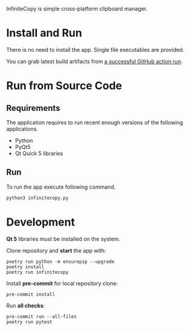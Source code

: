 InfiniteCopy is simple cross-platform clipboard manager.

# Install and Run

There is no need to install the app. Single file executables are provided.

You can grab latest build artifacts from [a successful GitHub action
run](https://github.com/hluk/infinitecopy/actions?query=is%3Asuccess).

# Run from Source Code

## Requirements

The application requires to run recent enough versions of the following applications.

- Python
- PyQt5
- Qt Quick 5 libraries

## Run

To run the app execute following command.

```bash
python3 infinitecopy.py
```

# Development

**Qt 5** libraries must be installed on the system.

Clone repository and **start** the app with:

    poetry run python -m ensurepip --upgrade
    poetry install
    poetry run infinitecopy

Install **pre-commit** for local repository clone:

    pre-commit install

Run **all checks**:

    pre-commit run --all-files
    poetry run pytest
